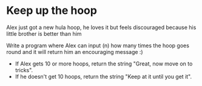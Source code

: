 # Keep up the hoop

Alex just got a new hula hoop, he loves it but feels discouraged because his little brother is better than him

Write a program where Alex can input (n) how many times the hoop goes round and it will return him an encouraging message :)

+ If Alex gets 10 or more hoops, return the string "Great, now move on to tricks".
+ If he doesn't get 10 hoops, return the string "Keep at it until you get it".